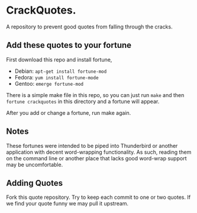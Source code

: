 # CrackQuotes.

A repository to prevent good quotes from falling through the cracks.

## Add these quotes to your fortune

First download this repo and install fortune,

 * Debian: `apt-get install fortune-mod`
 * Fedora: `yum install fortune-mode`
 * Gentoo: `emerge fortune-mod`

There is a simple make file in this repo, so you can just run `make` and then `fortune crackquotes` in this directory and a fortune will appear.

After you add or change a fortune, run make again.

## Notes

These fortunes were intended to be piped into Thunderbird or another application with decent word-wrapping functionality. As such, reading them on the command line or another place that lacks good word-wrap support may be uncomfortable.

## Adding Quotes

Fork this quote repository. Try to keep each commit to one or two quotes. If we find your quote funny we may pull it upstream.

